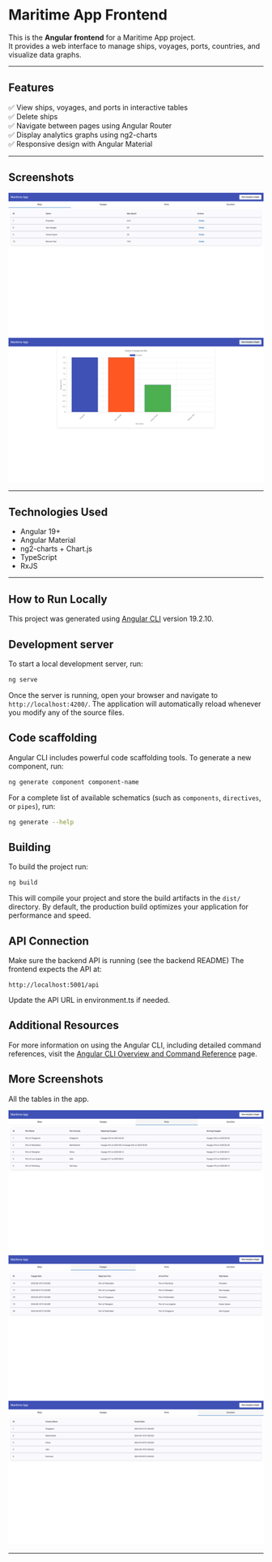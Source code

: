 # Maritime App Frontend

This is the **Angular frontend** for a Maritime App project.  
It provides a web interface to manage ships, voyages, ports, countries, and visualize data graphs.

---

## Features

✅ View ships, voyages, and ports in interactive tables  
✅ Delete ships  
✅ Navigate between pages using Angular Router  
✅ Display analytics graphs using ng2-charts  
✅ Responsive design with Angular Material

---

## Screenshots

![Main Page](./screenshots/home_page.png)  
![Analytics Page](./screenshots/graph.png)

---

## Technologies Used

- Angular 19+
- Angular Material
- ng2-charts + Chart.js
- TypeScript
- RxJS

---

## How to Run Locally

This project was generated using [Angular CLI](https://github.com/angular/angular-cli) version 19.2.10.

## Development server

To start a local development server, run:

```bash
ng serve
```

Once the server is running, open your browser and navigate to `http://localhost:4200/`. The application will automatically reload whenever you modify any of the source files.

## Code scaffolding

Angular CLI includes powerful code scaffolding tools. To generate a new component, run:

```bash
ng generate component component-name
```

For a complete list of available schematics (such as `components`, `directives`, or `pipes`), run:

```bash
ng generate --help
```

## Building

To build the project run:

```bash
ng build
```

This will compile your project and store the build artifacts in the `dist/` directory. By default, the production build optimizes your application for performance and speed.

## API Connection

Make sure the backend API is running (see the backend README)
The frontend expects the API at:

```
http://localhost:5001/api
```

Update the API URL in environment.ts if needed.

## Additional Resources

For more information on using the Angular CLI, including detailed command references, visit the [Angular CLI Overview and Command Reference](https://angular.dev/tools/cli) page.

## More Screenshots

All the tables in the app.

![Voyages Page](./screenshots/ports.png)  
![Ports Page](./screenshots/voyages.png)
![Countries Page](./screenshots/countries.png)

---
